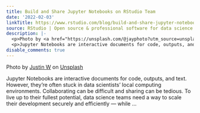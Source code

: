 ```yaml
---
title: Build and Share Jupyter Notebooks on RStudio Team
date: '2022-02-03'
linkTitle: https://www.rstudio.com/blog/build-and-share-jupyter-notebooks-on-rstudio-team/
source: RStudio | Open source & professional software for data science teams on RStudio
description: |-
  <p>Photo by <a href="https://unsplash.com/@jayphoto?utm_source=unsplash&utm_medium=referral&utm_content=creditCopyText">Justin W</a> on <a href="https://unsplash.com/?utm_source=unsplash&utm_medium=referral&utm_content=creditCopyText">Unsplash</a></p>
  <p>Jupyter Notebooks are interactive documents for code, outputs, and text. However, they’re often stuck in data scientists’ local computing environments. Collaborating can be difficult and sharing can be tedious. To live up to their fullest potential, data science teams need a way to scale their development securely and efficiently — while ...
disable_comments: true
---
```

<p>Photo by <a href="https://unsplash.com/@jayphoto?utm_source=unsplash&utm_medium=referral&utm_content=creditCopyText">Justin W</a> on <a href="https://unsplash.com/?utm_source=unsplash&utm_medium=referral&utm_content=creditCopyText">Unsplash</a></p>
<p>Jupyter Notebooks are interactive documents for code, outputs, and text. However, they’re often stuck in data scientists’ local computing environments. Collaborating can be difficult and sharing can be tedious. To live up to their fullest potential, data science teams need a way to scale their development securely and efficiently — while ...